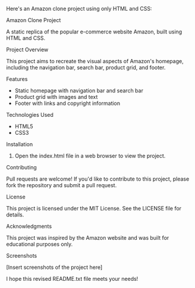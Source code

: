 Here's an Amazon clone project using only HTML and CSS:

Amazon Clone Project

A static replica of the popular e-commerce website Amazon, built using HTML and CSS.

Project Overview

This project aims to recreate the visual aspects of Amazon's homepage, including the navigation bar, search bar, product grid, and footer.

Features

- Static homepage with navigation bar and search bar
- Product grid with images and text
- Footer with links and copyright information

Technologies Used

- HTML5
- CSS3

Installation

1. Open the index.html file in a web browser to view the project.

Contributing

Pull requests are welcome! If you'd like to contribute to this project, please fork the repository and submit a pull request.

License

This project is licensed under the MIT License. See the LICENSE file for details.

Acknowledgments

This project was inspired by the Amazon website and was built for educational purposes only.

Screenshots

[Insert screenshots of the project here]

I hope this revised README.txt file meets your needs!
